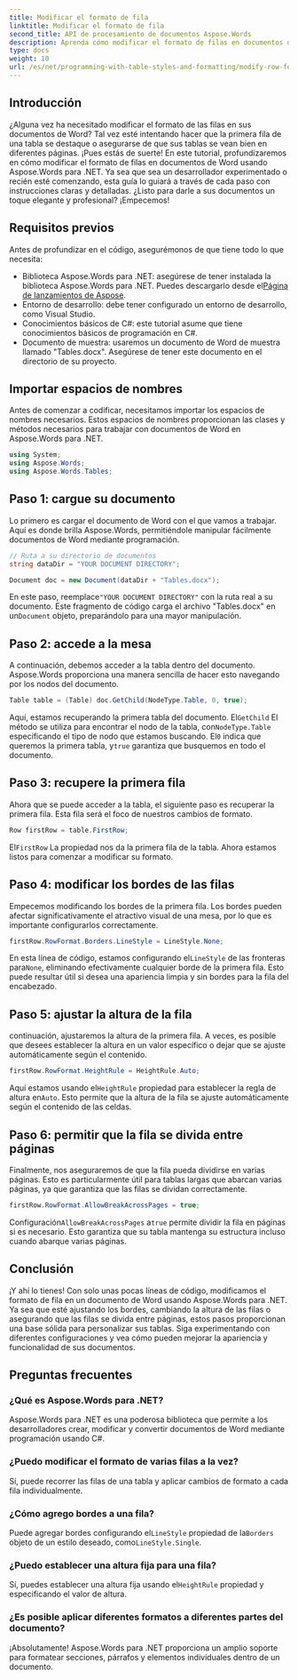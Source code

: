 ```yaml
---
title: Modificar el formato de fila
linktitle: Modificar el formato de fila
second_title: API de procesamiento de documentos Aspose.Words
description: Aprenda cómo modificar el formato de filas en documentos de Word usando Aspose.Words para .NET con nuestra guía detallada paso a paso. Perfecto para desarrolladores de todos los niveles.
type: docs
weight: 10
url: /es/net/programming-with-table-styles-and-formatting/modify-row-formatting/
---
```

## Introducción

¿Alguna vez ha necesitado modificar el formato de las filas en sus documentos de Word? Tal vez esté intentando hacer que la primera fila de una tabla se destaque o asegurarse de que sus tablas se vean bien en diferentes páginas. ¡Pues estás de suerte! En este tutorial, profundizaremos en cómo modificar el formato de filas en documentos de Word usando Aspose.Words para .NET. Ya sea que sea un desarrollador experimentado o recién esté comenzando, esta guía lo guiará a través de cada paso con instrucciones claras y detalladas. ¿Listo para darle a sus documentos un toque elegante y profesional? ¡Empecemos!

## Requisitos previos

Antes de profundizar en el código, asegurémonos de que tiene todo lo que necesita:

- Biblioteca Aspose.Words para .NET: asegúrese de tener instalada la biblioteca Aspose.Words para .NET. Puedes descargarlo desde el[Página de lanzamientos de Aspose](https://releases.aspose.com/words/net/).
- Entorno de desarrollo: debe tener configurado un entorno de desarrollo, como Visual Studio.
- Conocimientos básicos de C#: este tutorial asume que tiene conocimientos básicos de programación en C#.
- Documento de muestra: usaremos un documento de Word de muestra llamado "Tables.docx". Asegúrese de tener este documento en el directorio de su proyecto.

## Importar espacios de nombres

Antes de comenzar a codificar, necesitamos importar los espacios de nombres necesarios. Estos espacios de nombres proporcionan las clases y métodos necesarios para trabajar con documentos de Word en Aspose.Words para .NET.

```csharp
using System;
using Aspose.Words;
using Aspose.Words.Tables;
```

## Paso 1: cargue su documento

Lo primero es cargar el documento de Word con el que vamos a trabajar. Aquí es donde brilla Aspose.Words, permitiéndole manipular fácilmente documentos de Word mediante programación.

```csharp
// Ruta a su directorio de documentos
string dataDir = "YOUR DOCUMENT DIRECTORY";

Document doc = new Document(dataDir + "Tables.docx");
```

 En este paso, reemplace`"YOUR DOCUMENT DIRECTORY"` con la ruta real a su documento. Este fragmento de código carga el archivo "Tables.docx" en un`Document` objeto, preparándolo para una mayor manipulación.

## Paso 2: accede a la mesa

A continuación, debemos acceder a la tabla dentro del documento. Aspose.Words proporciona una manera sencilla de hacer esto navegando por los nodos del documento.

```csharp
Table table = (Table) doc.GetChild(NodeType.Table, 0, true);
```

Aquí, estamos recuperando la primera tabla del documento. El`GetChild` El método se utiliza para encontrar el nodo de la tabla, con`NodeType.Table` especificando el tipo de nodo que estamos buscando. El`0` indica que queremos la primera tabla, y`true` garantiza que busquemos en todo el documento.

## Paso 3: recupere la primera fila

Ahora que se puede acceder a la tabla, el siguiente paso es recuperar la primera fila. Esta fila será el foco de nuestros cambios de formato.

```csharp
Row firstRow = table.FirstRow;
```

 El`FirstRow` La propiedad nos da la primera fila de la tabla. Ahora estamos listos para comenzar a modificar su formato.

## Paso 4: modificar los bordes de las filas

Empecemos modificando los bordes de la primera fila. Los bordes pueden afectar significativamente el atractivo visual de una mesa, por lo que es importante configurarlos correctamente.

```csharp
firstRow.RowFormat.Borders.LineStyle = LineStyle.None;
```

 En esta línea de código, estamos configurando el`LineStyle` de las fronteras para`None`, eliminando efectivamente cualquier borde de la primera fila. Esto puede resultar útil si desea una apariencia limpia y sin bordes para la fila del encabezado.

## Paso 5: ajustar la altura de la fila

continuación, ajustaremos la altura de la primera fila. A veces, es posible que desees establecer la altura en un valor específico o dejar que se ajuste automáticamente según el contenido.

```csharp
firstRow.RowFormat.HeightRule = HeightRule.Auto;
```

 Aquí estamos usando el`HeightRule` propiedad para establecer la regla de altura en`Auto`. Esto permite que la altura de la fila se ajuste automáticamente según el contenido de las celdas.

## Paso 6: permitir que la fila se divida entre páginas

Finalmente, nos aseguraremos de que la fila pueda dividirse en varias páginas. Esto es particularmente útil para tablas largas que abarcan varias páginas, ya que garantiza que las filas se dividan correctamente.

```csharp
firstRow.RowFormat.AllowBreakAcrossPages = true;
```

 Configuración`AllowBreakAcrossPages` a`true` permite dividir la fila en páginas si es necesario. Esto garantiza que su tabla mantenga su estructura incluso cuando abarque varias páginas.

## Conclusión

¡Y ahí lo tienes! Con solo unas pocas líneas de código, modificamos el formato de fila en un documento de Word usando Aspose.Words para .NET. Ya sea que esté ajustando los bordes, cambiando la altura de las filas o asegurando que las filas se divida entre páginas, estos pasos proporcionan una base sólida para personalizar sus tablas. Siga experimentando con diferentes configuraciones y vea cómo pueden mejorar la apariencia y funcionalidad de sus documentos.

## Preguntas frecuentes

### ¿Qué es Aspose.Words para .NET?
Aspose.Words para .NET es una poderosa biblioteca que permite a los desarrolladores crear, modificar y convertir documentos de Word mediante programación usando C#.

### ¿Puedo modificar el formato de varias filas a la vez?
Sí, puede recorrer las filas de una tabla y aplicar cambios de formato a cada fila individualmente.

### ¿Cómo agrego bordes a una fila?
 Puede agregar bordes configurando el`LineStyle` propiedad de la`Borders` objeto de un estilo deseado, como`LineStyle.Single`.

### ¿Puedo establecer una altura fija para una fila?
 Sí, puedes establecer una altura fija usando el`HeightRule` propiedad y especificando el valor de altura.

### ¿Es posible aplicar diferentes formatos a diferentes partes del documento?
¡Absolutamente! Aspose.Words para .NET proporciona un amplio soporte para formatear secciones, párrafos y elementos individuales dentro de un documento.